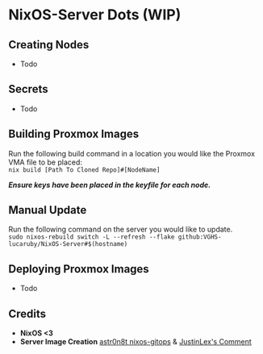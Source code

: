 # NixOS-Server Dots (WIP)

## Creating Nodes
- Todo

## Secrets
- Todo

## Building Proxmox Images
Run the following build command in a location you would like the Proxmox VMA file to be placed:<br>
```nix build [Path To Cloned Repo]#[NodeName]```

***Ensure keys have been placed in the keyfile for each node.***

## Manual Update
Run the following command on the server you would like to update.<br>
```sudo nixos-rebuild switch -L --refresh --flake github:VGHS-lucaruby/NixOS-Server#$(hostname)```

## Deploying Proxmox Images
- Todo

## Credits
- **NixOS <3**
- **Server Image Creation** [astr0n8t nixos-gitops](https://github.com/astr0n8t/nixos-gitops) & [JustinLex's Comment](https://github.com/nix-community/nixos-generators/issues/193#issuecomment-1937095713)
